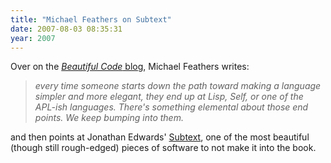 ```yaml
---
title: "Michael Feathers on Subtext"
date: 2007-08-03 08:35:31
year: 2007
---
```

Over on the <a href="http://beautifulcode.oreillynet.com/"><em>Beautiful Code</em> blog</a>, Michael Feathers writes:
<blockquote><em>every time someone starts down the path toward making a language simpler and more elegant, they end up at Lisp, Self, or one of the APL-ish languages. There's something elemental about those end points. We keep bumping into them.</em></blockquote>
and then points at Jonathan Edwards' <a href="http://subtextual.org/">Subtext</a>, one of the most beautiful (though still rough-edged) pieces of software to not make it into the book.

